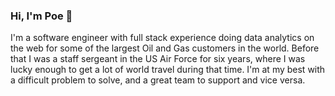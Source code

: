 ### Hi, I'm Poe  👋

I'm a software engineer with full stack experience doing data analytics on the web for some of the largest Oil and Gas customers in the world. Before that I was a staff sergeant in the US Air Force for six years, where I was lucky enough to get a lot of world travel during that time.  I'm at my best with a difficult problem to solve, and a great team to support and vice versa. 

<!--
**omegafury/omegafury** is a ✨ _special_ ✨ repository because its `README.md` (this file) appears on your GitHub profile.

Here are some ideas to get you started:

- 🔭 I’m currently working on ...
- 🌱 I’m currently learning ...
- 👯 I’m looking to collaborate on ...
- 🤔 I’m looking for help with ...
- 💬 Ask me about ...
- 📫 How to reach me: ...
- 😄 Pronouns: ...
- ⚡ Fun fact: ...
-->
